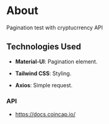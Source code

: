 # About

Pagination test with cryptucrrency API

## Technologies Used

- **Material-UI**: Pagination element.

- **Tailwind CSS**: Styling.

- **Axios**: Simple request.

### API

- https://docs.coincap.io/
